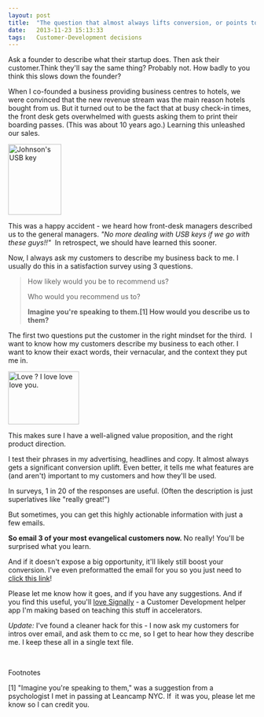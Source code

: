 ```yaml
---
layout: post
title:  "The question that almost always lifts conversion, or points to a pivot."
date:   2013-11-23 15:13:33
tags:   Customer-Development decisions
---
```


Ask a founder to describe what their startup does. Then ask their customer.Think they'll say the same thing? Probably not. How badly to you think this slows down the founder?

When I co-founded a business providing business centres to hotels, we were convinced that the new revenue stream was the main reason hotels bought from us. But it turned out to be the fact that at busy check-in times, the front desk gets overwhelmed with guests asking them to print their boarding passes. (This was about 10 years ago.) Learning this unleashed our sales.

<a href="http://www.flickr.com/photos/60615284@N00/3722204564" target="_blank"><img class="zemanta-img-inserted zemanta-img-configured " title="Johnson's USB key" alt="Johnson's USB key" src="http://farm4.static.flickr.com/3023/3722204564_47522d88de_m.jpg" width="108" height="144" /></a>

This was a happy accident - we heard how front-desk managers described us to the general managers. <em>"No more dealing with USB keys if we go with these guys!!"  </em>In retrospect, we should have learned this sooner.

Now, I always ask my customers to describe my business back to me. I usually do this in a satisfaction survey using 3 questions.
<blockquote>How likely would you be to recommend us?

Who would you recommend us to?

<strong>Imagine you're speaking to them.[1] How would you describe us to them?</strong></blockquote>
The first two questions put the customer in the right mindset for the third.  I want to know how my customers describe my business to each other. I want to know their exact words, their vernacular, and the context they put me in.

<a href="http://www.flickr.com/photos/29468339@N02/4597412009" target="_blank"><img class="zemanta-img-inserted zemanta-img-configured " title="Love ? I love love love you." alt="Love ? I love love love you." src="http://farm5.static.flickr.com/4023/4597412009_cc9138f1b3_m.jpg" width="144" height="108" /></a> 

This makes sure I have a well-aligned value proposition, and the right product direction.

I test their phrases in my advertising, headlines and copy. It almost always gets a significant conversion uplift. Even better, it tells me what features are (and aren't) important to my customers and how they'll be used.

In surveys, 1 in 20 of the responses are useful. (Often the description is just superlatives like "really great!")

But sometimes, you can get this highly actionable information with just a few emails.

<strong>So email 3 of your most evangelical customers now. </strong>No really! You'll be surprised what you learn. 

And if it doesn't expose a big opportunity, it'll likely still boost your conversion. I've even preformatted the email for you so you just need to <a href="mailto:name@customer.com?subject=Quick questions&amp;body=Hi ,%0D%0ACould you please take 2 minutes to answer some questions for me? I'm trying to get a better understanding of how we help our customers, particularly why we're helpful and what we do from your context.%0D%0A%0D%0A How likely would you be to recommend us?%0D%0A%0D%0A Who would you recommend us to?%0D%0A%0D%0A Imagine you're speaking to them. How would you describe us to them?%0D%0A%0D%0A  Thanks,  ">click this link</a>!

Please let me know how it goes, and if you have any suggestions. And if you find this useful, you'll <a href="http://signal.ly">love Signally</a> - a Customer Development helper app I'm making based on teaching this stuff in accelerators.

*Update:* I've found a cleaner hack for this - I now ask my customers for intros over email, and ask them to cc me, so I get to hear how they describe me.  I keep these all in a single text file.

&nbsp;

Footnotes

[1] "Imagine you're speaking to them," was a suggestion from a psychologist I met in passing at Leancamp NYC. If  it was you, please let me know so I can credit you.

